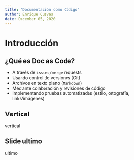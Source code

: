 ```yaml
---
title: "Documentación como Código"
author: Enrique Cuevas
date: December 05, 2020
---
```


# Introducción

## ¿Qué es Doc as Code?

* A través de `issues/merge` requests
* Usando control de versiones (Git)
* Archivos en texto plano (`Markdown`)
* Mediante colaboración y revisiones de código
* Implementando pruebas automatizadas (estilo, ortografía, links/imágenes)

## Vertical

vertical

## Slide ultimo

ultimo
